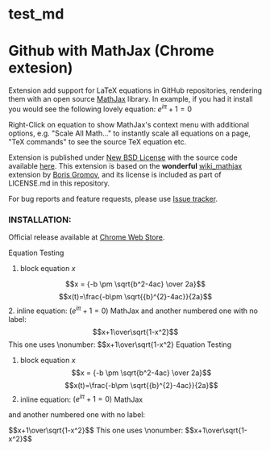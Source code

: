 # test_md
Github with MathJax (Chrome extesion)
========================================

Extension add support for LaTeX equations in GitHub repositories, rendering them with an open source [MathJax](http://mathjax.org/) library. In example, if you had it install you would see the following lovely equation: $e^{i \pi} + 1 = 0$

Right-Click on equation to show MathJax's context menu with additional options, e.g. "Scale All Math..." to instantly scale all equations on a page, "TeX commands" to see the source TeX equation etc.

Extension is published under [New BSD License](https://github.com/orsharir/github-mathjax/blob/master/LICENSE.md) with the source code available [here](https://github.com/orsharir/github-mathjax). This extension is based on the __wonderful__ [wiki_mathjax](https://github.com/bgromov/wiki-mathjax) extension by [Boris Gromov](https://github.com/bgromov), and its license is included as part of LICENSE.md in this repository.

For bug reports and feature requests, please use [Issue tracker](https://github.com/orsharir/github-mathjax/issues).

### INSTALLATION:

Official release available at [Chrome Web Store](https://chrome.google.com/webstore/detail/github-with-mathjax/ioemnmodlmafdkllaclgeombjnmnbima).


Equation Testing

1. block equation $x$

$$x = {-b \pm \sqrt{b^2-4ac} \over 2a}$$
$$x(t)=\frac{-b\pm \sqrt{{b}^{2}-4ac}}{2a}$$
2. inline equation: $({e}^{i\pi}+1=0)$
MathJax
and another numbered one with no label:
$$x+1\over\sqrt{1-x^2}$$
This one uses \nonumber:
$$x+1\over\sqrt{1-x^2}
Equation Testing
1. block equation $x$
$$x = {-b \pm \sqrt{b^2-4ac} \over 2a}$$
$$x(t)=\frac{-b\pm \sqrt{{b}^{2}-4ac}}{2a}$$
2. inline equation: $({e}^{i\pi}+1=0)$
MathJax

and another numbered one with no label:
<div>
$$x+1\over\sqrt{1-x^2}$$
This one uses \nonumber:
$$x+1\over\sqrt{1-x^2}$$
</div>
